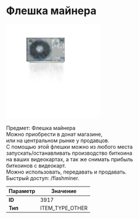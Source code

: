 # Флешка майнера

![Item Image](../img/3917.webp?raw=true)

Предмет: Флешка майнера<br>Можно приобрести в донат магазине,<br>или на центральном рынке у продавцов.<br>С помощью этой флешки можно из любого места<br>запускать/останавливать производство биткоина <br>на ваших видеокартах, а так же снимать прибыль <br>биткоинов с видеокарт.<br>Можно использовать, передавать и продавать.<br>Быстрый доступ: /flashminer.


| Параметр | Значение |
|----------|----------|
| **ID** | 3917 |
| **Тип** | ITEM_TYPE_OTHER |

